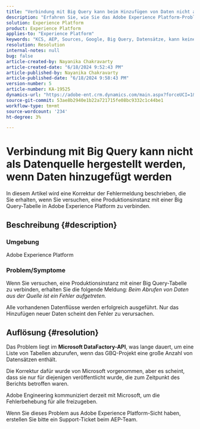 ```yaml
---
title: "Verbindung mit Big Query kann beim Hinzufügen von Daten nicht als Datenquelle hergestellt werden"
description: "Erfahren Sie, wie Sie das Adobe Experience Platform-Problem beheben, bei dem Sie keine Produktionsinstanz mit einer Big Query-Tabelle verbinden können."
solution: Experience Platform
product: Experience Platform
applies-to: "Experience Platform"
keywords: "KCS, AEP, Sources, Google, Big Query, Datensätze, kann keine Verbindung herstellen, Datenquelle, Hinzufügen von Daten, Adobe Experience Platform, FAQ"
resolution: Resolution
internal-notes: null
bug: false
article-created-by: Nayanika Chakravarty
article-created-date: "6/18/2024 9:52:43 PM"
article-published-by: Nayanika Chakravarty
article-published-date: "6/18/2024 9:58:43 PM"
version-number: 5
article-number: KA-19525
dynamics-url: "https://adobe-ent.crm.dynamics.com/main.aspx?forceUCI=1&pagetype=entityrecord&etn=knowledgearticle&id=96f3dd12-bd2d-ef11-840a-000d3a5b439f"
source-git-commit: 53ae8b2940e1b22a721715fe08bc9332c1c44be1
workflow-type: tm+mt
source-wordcount: '234'
ht-degree: 3%

---
```


# Verbindung mit Big Query kann nicht als Datenquelle hergestellt werden, wenn Daten hinzugefügt werden


In diesem Artikel wird eine Korrektur der Fehlermeldung beschrieben, die Sie erhalten, wenn Sie versuchen, eine Produktionsinstanz mit einer Big Query-Tabelle in Adobe Experience Platform zu verbinden.

## Beschreibung {#description}


### Umgebung

Adobe Experience Platform

### <b>Problem/Symptome</b>

Wenn Sie versuchen, eine Produktionsinstanz mit einer Big Query-Tabelle zu verbinden, erhalten Sie die folgende Meldung:<b> </b>*Beim Abrufen von Daten aus der Quelle ist ein Fehler aufgetreten.*

Alle vorhandenen Datenflüsse werden erfolgreich ausgeführt. Nur das Hinzufügen neuer Daten scheint den Fehler zu verursachen.


## Auflösung {#resolution}


Das Problem liegt im <b>Microsoft DataFactory-API</b>, was lange dauert, um eine Liste von Tabellen abzurufen, wenn das GBQ-Projekt eine große Anzahl von Datensätzen enthält.

Die Korrektur dafür wurde von Microsoft vorgenommen, aber es scheint, dass sie nur für diejenigen veröffentlicht wurde, die zum Zeitpunkt des Berichts betroffen waren.

Adobe Engineering kommuniziert derzeit mit Microsoft, um die Fehlerbehebung für alle freizugeben.

Wenn Sie dieses Problem aus Adobe Experience Platform-Sicht haben, erstellen Sie bitte ein Support-Ticket beim AEP-Team.
